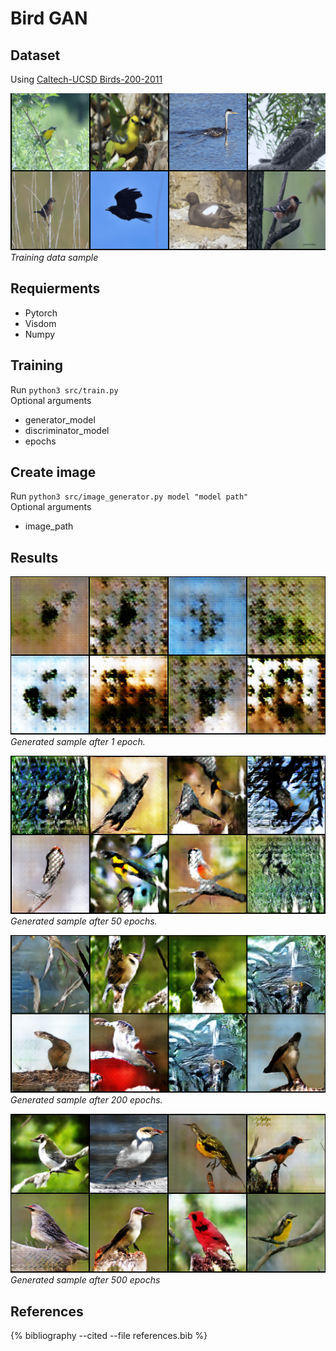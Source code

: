 # Bird GAN

## Dataset
Using [Caltech-UCSD Birds-200-2011](http://www.vision.caltech.edu/visipedia/CUB-200-2011.html)

![](images/real_samples.png)  
*Training data sample*

## Requierments
- Pytorch
- Visdom
- Numpy

## Training
Run `python3 src/train.py`  
Optional arguments
- generator_model
- discriminator_model
- epochs

## Create image
Run `python3 src/image_generator.py model "model path"`  
Optional arguments
- image_path

## Results
![](images/fake_samples_001.png)  
*Generated sample after 1 epoch.*

![](images/fake_samples_050.png)  
*Generated sample after 50 epochs.*

![](images/fake_samples_200.png)  
*Generated sample after 200 epochs.*

![](images/fake_birds.png)  
*Generated sample after 500 epochs*

## References
{% bibliography --cited --file references.bib  %}